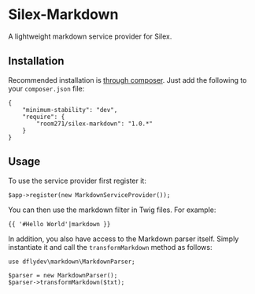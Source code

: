 Silex-Markdown
==============

A lightweight markdown service provider for Silex.

Installation
------------

Recommended installation is [through composer](http://getcomposer.org). Just add
the following to your `composer.json` file:

    {
        "minimum-stability": "dev",
        "require": {
            "room271/silex-markdown": "1.0.*"
        }
    }

Usage
-----

To use the service provider first register it:

    $app->register(new MarkdownServiceProvider());

You can then use the markdown filter in Twig files. For example:

    {{ '#Hello World'|markdown }}

In addition, you also have access to the Markdown parser itself. Simply
instantiate it and call the `transformMarkdown` method as follows:

    use dflydev\markdown\MarkdownParser;

    $parser = new MarkdownParser();
    $parser->transformMarkdown($txt);

